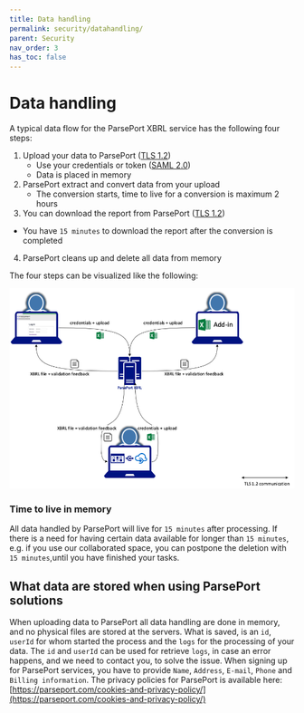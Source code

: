 ```yaml
---
title: Data handling
permalink: security/datahandling/
parent: Security
nav_order: 3
has_toc: false
---
```

# Data handling
A typical data flow for the ParsePort XBRL service has the following four steps:

1. Upload your data to ParsePort ([TLS 1.2](../tls))
   - Use your credentials or token ([SAML 2.0](../identity))
   - Data is placed in memory
2. ParsePort extract and convert data from your upload
   - The conversion starts, time to live for a conversion is maximum 2 hours
3. You can download the report from ParsePort ([TLS 1.2](../tls))
  - You have `15 minutes` to download the report after the conversion is completed
4. ParsePort cleans up and delete all data from memory

The four steps can be visualized like the following:

![DataFlow](../../images/dataflow.png "Typical flow for data send to ParsePort")


### Time to live in memory
All data handled by ParsePort will live for `15 minutes` after processing. If there is a need for having certain data available for longer than `15 minutes`, e.g. if you use our collaborated space, you can postpone the deletion with `15 minutes`,until you have finished your tasks.

## What data are stored when using ParsePort solutions
When uploading data to ParsePort all data handling are done in memory, and no physical files are stored at the servers. What is saved, is an `id`, `userId` for whom started the process and the `logs` for the processing of your data. The `id` and `userId` can be used for retrieve `logs`, in case an error happens, and we need to contact you, to solve the issue. When signing up for ParsePort services, you have to provide `Name`, `Address`, `E-mail`, `Phone` and `Billing information`. The privacy policies for ParsePort is available here: [https://parseport.com/cookies-and-privacy-policy/](https://parseport.com/cookies-and-privacy-policy/)
